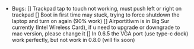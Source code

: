 - Bugs:
[] Trackpad tap to touch not working, must push left or right on trackpad
[] Boot in first time may stuck, trying to force shutdown the laptop and turn on again (90% work)
[] Airportitlwm is in Big Sur currently (Intel Wireless Card), if u need to upgrade or downgrade to mac version, please change it
[] In 0.6.5 the VGA port (use type-c dock) work perfectly, but not work in 0.8.0 (will fix soon)
